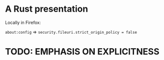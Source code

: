 # A Rust presentation

Locally in Firefox:

`about:config` => `security.fileuri.strict_origin_policy = false`

# TODO: EMPHASIS ON EXPLICITNESS
